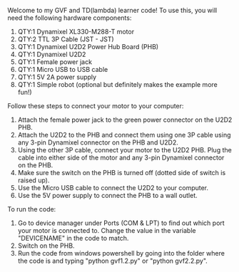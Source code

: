 Welcome to my GVF and TD(lambda) learner code! To use this, you will need the following hardware components:
  1. QTY:1 Dynamixel XL330-M288-T motor
  2. QTY:2 TTL 3P Cable (JST - JST)
  3. QTY:1 Dynamixel U2D2 Power Hub Board (PHB)
  4. QTY:1 Dynamixel U2D2
  5. QTY:1 Female power jack
  6. QTY:1 Micro USB to USB cable
  7. QTY:1 5V 2A power supply
  8. QTY:1 Simple robot (optional but definitely makes the example more fun!)

Follow these steps to connect your motor to your computer:
  1. Attach the female power jack to the green power connector on the U2D2 PHB.
  2. Attach the U2D2 to the PHB and connect them using one 3P cable using any 3-pin Dynamixel connector on the PHB and U2D2.
  3. Using the other 3P cable, connect your motor to the U2D2 PHB. Plug the cable into either side of the motor and any 3-pin Dynamixel connector on the PHB.
  4. Make sure the switch on the PHB is turned off (dotted side of switch is raised up).
  5. Use the Micro USB cable to connect the U2D2 to your computer.
  6. Use the 5V power supply to connect the PHB to a wall outlet.

To run the code:
  1. Go to device manager under Ports (COM & LPT) to find out which port your motor is connected to. Change the value in the variable "DEVICENAME" in the code to match.
  2. Switch on the PHB.
  3. Run the code from windows powershell by going into the folder where the code is and typing "python gvf1.2.py" or "python gvf2.2.py".
